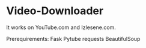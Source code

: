 # Video-Downloader

It works on YouTube.com and Izlesene.com. 

Prerequirements:
  Fask 
  Pytube
  requests
  BeautifulSoup
